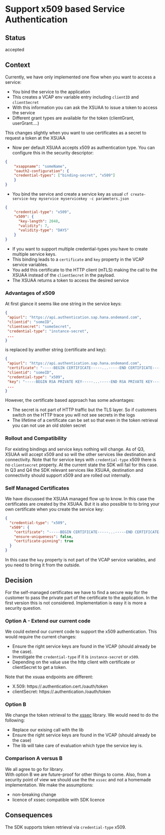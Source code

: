 # Support x509 based Service Authentication

## Status

accepted

## Context

Currently, we have only implemented one flow when you want to access a service:
- You bind the service to the application
- This creates a VCAP env variable entry including `clientID` and `clientSecret`
- With this information you can ask the XSUAA to issue a token to access the service 
- Different grant types are available for the token (clientGrant, userGrant....)

This changes slightly when you want to use certificates as a secret to request a token at the XSUAA
- Now per default XSUAA accepts x509 as authentication type.
You can configure this in the security descriptor:
```JSON
{ 
    "xsappname": "someName", 
    "oauth2-configuration": {
    "credential-types": ["binding-secret", "x509"]
    } 
}
```
- You bind the service and create a service key as usual `cf create-service-key myservice myservicekey -c parameters.json`
```json
{
    "credential-type": "x509",
    "x509": {
      "key-length": 2048,
      "validity": 7,
      "validity-type": "DAYS"
    }
}
```
- If you want to support multiple credential-types you have to create multiple service keys. 
- This binding leads to a `certificate` and `key` property in the VCAP service variables.
- You add this certificate to the HTTP client (mTLS) making the call to the XSUAA instead of the `clientSecret` in the payload.
- The XSUAA returns a token to access the desired service

### Advantages of x509

At first glance it seems like one string in the service keys:
```json
{
 "apiurl": "https://api.authentication.sap.hana.ondemand.com",
 "clientid": "someID",
 "clientsecret": "someSecret",
 "credential-type": "instance-secret",
 ...
}
```
is replaced by another string (certificate and key):
```json
{
 "apiurl": "https://api.authentication.sap.hana.ondemand.com",
 "certificate": "-----BEGIN CERTIFICATE-----...-----END CERTIFICATE-----\n-----BEGIN CERTIFICATE-----..-----END CERTIFICATE-----\n-----BEGIN CERTIFICATE-----...-----END CERTIFICATE-----\n",
 "clientid": "someID",
 "credential-type": "x509",
 "key": "-----BEGIN RSA PRIVATE KEY-----...-----END RSA PRIVATE KEY-----\n",
 ...
}
```

However, the certificate based approach has some advantages:
- The secret is not part of HTTP traffic but the TLS layer.
So if customers switch on the HTTP trace you will not see secrets in the logs
- The lifetime of a certificate can be set so that even in the token retrieval you can not use an old stolen secret

### Rollout and Compatibility

For existing bindings and service keys nothing will change.
As of Q3, XSUAA will accept x509 and so will the other services like destination and connectivity.
Note that for service keys with `credential-type` x509 there is no `clientsecret` property.
At the current state the SDK will fail for this case.
In Q3 and Q4 the SDK relevant services like XSUAA, destination and connectivity should support x509 and are rolled out internally.

### Self Managed Certificates

We have discussed the XSUAA managed flow up to know.
In this case the certificates are created by the XSUAA.
But it is also possible to to bring your own certificate when you create the service key:

```json
{
  "credential-type": "x509",
  "x509": {
    "certificate": "-----BEGIN CERTIFICATE-----...-----END CERTIFICATE-----",
    "ensure-uniqueness": false,
    "certificate-pinning": true
  }
}
```

In this case the `key` property is not part of the VCAP service variables, and you need to bring it from the outside. 

## Decision

For the self-managed certificates we have to find a secure way for the customer to pass the private part of the certificate to the application.
In the first version this is not considered.
Implementation is easy it is more a security question.

### Option A - Extend our current code

We could extend our current code to support the x509 authentication.
This would require the current changes:

- Ensure the right service keys are found in the VCAP (should already be the case).
- Investigate the `credential-type` if it is `instance-secret` or `x509`.
- Depending on the value use the http client with certificate or clientSecret to get a token.

Note that the xsuaa endpoints are different:
- X.509: https://<subdomain>.authentication.cert.<landscape domain>/oauth/token
- clientSecret: https://<subdomain>.authentication.<landscape domain>/oauth/token

### Option B

We change the token retrieval to the [xssec](https://www.npmjs.com/package/@sap/xssec) library.
We would need to do the following:

- Replace our exising call with the lib
- Ensure the right service keys are found in the VCAP (should already be the case)
- The lib will take care of evaluation which type the service key is.

### Comparison A versus B

We all agree to go for library.  
With option B we are future-proof for other things to come.
Also, from a security point of view we should use the the `xssec` and not a homemade implementation.
We make the assumptions:
- non-breaking change
- licence of xssec compatible with SDK licence

## Consequences

The SDK supports token retrieval via `credential-type` x509. 
